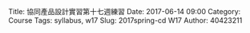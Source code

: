 Title: 協同產品設計實習第十七週練習
Date: 2017-06-14 09:00
Category: Course
Tags: syllabus, w17
Slug: 2017spring-cd W17
Author: 40423211


<!-- PELICAN_END_SUMMARY -->

<ifame src="./../date/w17/w17_1.html" width="800" height="600"></ifame>
 
